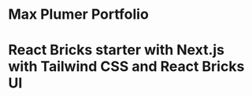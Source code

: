 # Max Plumer Portfolio 

# React Bricks starter with Next.js with Tailwind CSS and React Bricks UI


